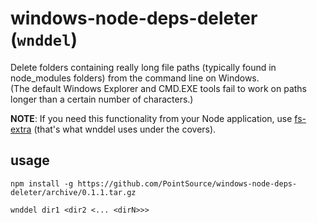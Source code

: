 # windows-node-deps-deleter (`wnddel`)

Delete folders containing really long file paths (typically found in node_modules folders) from the command line on Windows.  
(The default Windows Explorer and CMD.EXE tools fail to work on paths longer than a certain number of characters.)

**NOTE**: If you need this functionality from your Node application, use [fs-extra][1] (that's what wnddel uses under the covers).

## usage

`npm install -g https://github.com/PointSource/windows-node-deps-deleter/archive/0.1.1.tar.gz`

`wnddel dir1 <dir2 <... <dirN>>>`

[1]: https://www.npmjs.com/package/fs-extra
